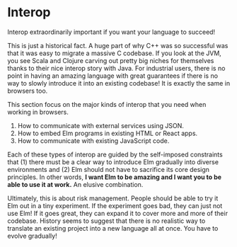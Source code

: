 # Interop

Interop extraordinarily important if you want your language to succeed!

This is just a historical fact. A huge part of why C++ was so successful was that it was easy to migrate a massive C codebase. If you look at the JVM, you see Scala and Clojure carving out pretty big niches for themselves thanks to their nice interop story with Java. For industrial users, there is no point in having an amazing language with great guarantees if there is no way to slowly introduce it into an existing codebase! It is exactly the same in browsers too.

This section focus on the major kinds of interop that you need when working in browsers.

  1. How to communicate with external services using JSON.
  2. How to embed Elm programs in existing HTML or React apps.
  3. How to communicate with existing JavaScript code.

Each of these types of interop are guided by the self-imposed constraints that (1) there must be a clear way to introduce Elm gradually into diverse environments and (2) Elm should not have to sacrifice its core design principles. In other words, **I want Elm to be amazing and I want you to be able to use it at work.** An elusive combination.

Ultimately, this is about risk management. People should be able to try it Elm out in a tiny experiment. If the experiment goes bad, they can just not use Elm! If it goes great, they can expand it to cover more and more of their codebase. History seems to suggest that there is no realistic way to translate an existing project into a new language all at once. You have to evolve gradually!